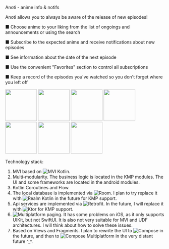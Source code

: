 Anoti - anime info & notifs

Anoti allows you to always be aware of the release of new episodes!

■ Choose anime to your liking from the list of ongoings and announcements or using the search

■ Subscribe to the expected anime and receive notifications about new episodes

■ See information about the date of the next episode

■ Use the convenient "Favorites" section to control all subscriptions

■ Keep a record of the episodes you've watched so you don't forget where you left off

<img src="https://github.com/user-attachments/assets/dee9275c-b37f-40d3-b33a-25f3e9d4fc22" width="100" />
<img src="https://github.com/user-attachments/assets/4955a06c-0280-4702-8047-296f0200e184" width="100" />
<img src="https://github.com/user-attachments/assets/853345b7-2704-48e8-9ebb-8a2b42ee0ee9" width="100" />
<img src="https://github.com/user-attachments/assets/4b0b5168-42ee-45b3-b1cf-4be5ad3f9d71" width="100" />
<img src="https://github.com/user-attachments/assets/c5ac4d40-e5be-4172-92b4-c1f721001e04" width="100" />
<img src="https://github.com/user-attachments/assets/889e4b8e-c06a-43e9-b446-02880dfe3ca7" width="100" />
<img src="https://github.com/user-attachments/assets/b2d04efd-141d-4ac7-bc4a-5285abaf2612" width="100" />

Technology stack:
1. MVI based on ![MVI Kotlin](https://github.com/arkivanov/MVIKotlin).
2. Multi-modularity. The business logic is located in the KMP modules. The UI and some frameworks are located in the android modules.
3. Kotlin Coroutines and Flow.
4. The local database is implemented via ![Room](https://developer.android.com/training/data-storage/room). I plan to try replace it with ![Realm Kotlin](https://github.com/realm/realm-kotlin) in the future for KMP support.
5. Api services are implemented via ![Retrofit](https://github.com/square/retrofit). In the future, I will replace it with ![Ktor](https://github.com/ktorio/ktor) for KMP support.
6. ![Multiplatform paging](https://github.com/cashapp/multiplatform-paging). It has some problems on iOS, as it only supports UIKit, but not SwiftUI. It is also not very suitable for MVI and UDF architectures. I will think about how to solve these issues.
7. Based on Views and Fragments. I plan to rewrite the UI to ![Compose](https://developer.android.com/compose) in the future, and then to ![Compose Multiplatform](https://www.jetbrains.com/compose-multiplatform) in the very distant future ^_^.
